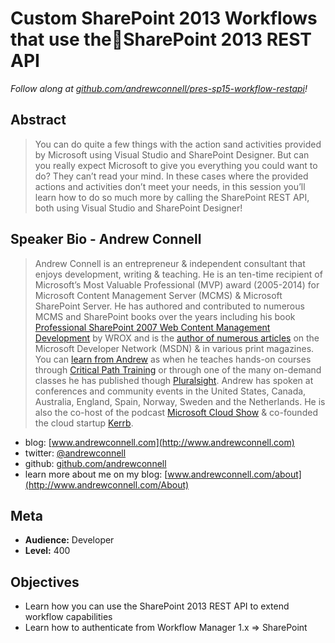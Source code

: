 Custom SharePoint 2013 Workflows that use theSharePoint 2013 REST API
=====================================================================
*Follow along at [github.com/andrewconnell/pres-sp15-workflow-restapi](http://github.com/andrewconnell/pres-sp15-workflow-restapi)!*

Abstract
--------
> You can do quite a few things with the action sand activities provided by Microsoft using Visual Studio and SharePoint Designer. But can you really expect Microsoft to give you everything you could want to do? They can’t read your mind. In these cases where the provided actions and activities don’t meet your needs, in this session you’ll learn how to do so much more by calling the SharePoint REST API, both using Visual Studio and SharePoint Designer!

Speaker Bio - Andrew Connell
----------------------------
> Andrew Connell is an entrepreneur & independent consultant that enjoys development, writing & teaching. He is an ten-time recipient of Microsoft’s Most Valuable Professional (MVP) award (2005-2014) for Microsoft Content Management Server (MCMS) & Microsoft SharePoint Server. He has authored and contributed to numerous MCMS and SharePoint books over the years including his book [Professional SharePoint 2007 Web Content Management Development](http://www.amazon.com/dp/0470224754/ref=as_sl_pd_tf_lc?tag=andrewconnell-20&camp=14573&creative=327641&linkCode=as1&creativeASIN=0470224754&adid=1RY1Z0YYV6Z5DZGQ51WV&&ref-refURL=http%3A%2F%2Fwww.andrewconnell.com%2FPublications-SharePoint-2007) by WROX and is the [author of numerous articles](http://www.andrewconnell.com/Publications) on the Microsoft Developer Network (MSDN) & in various print magazines. You can [learn from Andrew](http://www.andrewconnell.com/Training) as when he teaches hands-on courses through [Critical Path Training](www.CriticalPathTraining.com) or through one of the many on-demand classes he has published though [Pluralsight](www.Pluralsight.com). Andrew has spoken at conferences and community events in the United States, Canada, Australia, England, Spain, Norway, Sweden and the Netherlands. He is also the co-host of the podcast [Microsoft Cloud Show](www.MicrosoftCloudShow.com) & co-founded the cloud startup [Kerrb](http://www.kerrb.com).
- blog: [www.andrewconnell.com](http://www.andrewconnell.com)
- twitter: [@andrewconnell](http://www.twitter.com/andrewconnell)
- github: [github.com/andrewconnell](http://github.com/andrewconnell)
- learn more about me on my blog: [www.andrewconnell.com/about](http://www.andrewconnell.com/About)

Meta
----
- **Audience:** Developer
- **Level:** 400

Objectives
----------
- Learn how you can use the SharePoint 2013 REST API to extend workflow capabilities
- Learn how to authenticate from Workflow Manager 1.x => SharePoint
